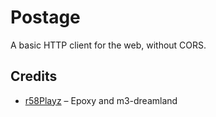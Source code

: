 # Postage

A basic HTTP client for the web, without CORS.

## Credits

- [r58Playz](https://github.com/r58Playz) – Epoxy and m3-dreamland